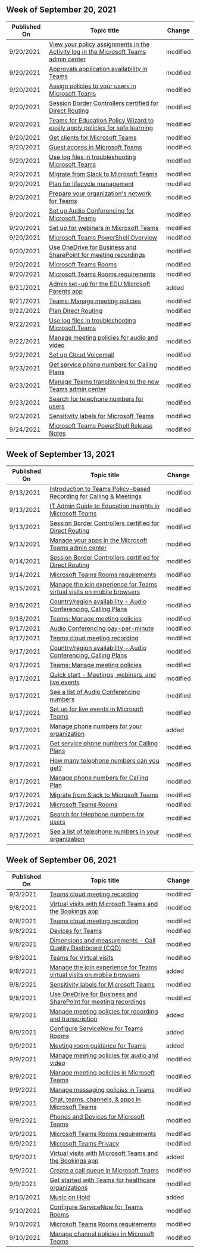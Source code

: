 <!-- This file is generated automatically each week. Changes made to this file will be overwritten.-->



## Week of September 20, 2021


| Published On |Topic title | Change |
|------|------------|--------|
| 9/20/2021 | [View your policy assignments in the Activity log in the Microsoft Teams admin center](/MicrosoftTeams/activity-log) | modified |
| 9/20/2021 | [Approvals application availability in Teams](/MicrosoftTeams/approval-admin) | modified |
| 9/20/2021 | [Assign policies to your users in Microsoft Teams](/MicrosoftTeams/assign-policies) | modified |
| 9/20/2021 | [Session Border Controllers certified for Direct Routing](/MicrosoftTeams/direct-routing-border-controllers) | modified |
| 9/20/2021 | [Teams for Education Policy Wizard to easily apply policies for safe learning](/MicrosoftTeams/easy-policy-setup-edu) | modified |
| 9/20/2021 | [Get clients for Microsoft Teams](/MicrosoftTeams/get-clients) | modified |
| 9/20/2021 | [Guest access in Microsoft Teams](/MicrosoftTeams/guest-access) | modified |
| 9/20/2021 | [Use log files in troubleshooting Microsoft Teams](/MicrosoftTeams/log-files) | modified |
| 9/20/2021 | [Migrate from Slack to Microsoft Teams](/MicrosoftTeams/migrate-slack-to-teams) | modified |
| 9/20/2021 | [Plan for lifecycle management](/MicrosoftTeams/plan-teams-lifecycle) | modified |
| 9/20/2021 | [Prepare your organization's network for Teams](/MicrosoftTeams/prepare-network) | modified |
| 9/20/2021 | [Set up Audio Conferencing for Microsoft Teams](/MicrosoftTeams/set-up-audio-conferencing-in-teams) | modified |
| 9/20/2021 | [Set up for webinars in Microsoft Teams](/MicrosoftTeams/set-up-webinars) | modified |
| 9/20/2021 | [Microsoft Teams PowerShell Overview](/MicrosoftTeams/teams-powershell-overview) | modified |
| 9/20/2021 | [Use OneDrive for Business and SharePoint for meeting recordings](/MicrosoftTeams/tmr-meeting-recording-change) | modified |
| 9/20/2021 | [Microsoft Teams Rooms](/MicrosoftTeams/rooms/index) | modified |
| 9/20/2021 | [Microsoft Teams Rooms requirements](/MicrosoftTeams/rooms/requirements) | modified |
| 9/21/2021 | [Admin set-up for the EDU Microsoft Parents app](/MicrosoftTeams/edu-parents-app) | added |
| 9/21/2021 | [Teams: Manage meeting policies](/MicrosoftTeams/meeting-policies-in-teams) | modified |
| 9/22/2021 | [Plan Direct Routing](/MicrosoftTeams/direct-routing-plan) | modified |
| 9/22/2021 | [Use log files in troubleshooting Microsoft Teams](/MicrosoftTeams/log-files) | modified |
| 9/22/2021 | [Manage meeting policies for audio and video](/MicrosoftTeams/meeting-policies-audio-and-video) | modified |
| 9/22/2021 | [Set up Cloud Voicemail](/MicrosoftTeams/set-up-phone-system-voicemail) | modified |
| 9/23/2021 | [Get service phone numbers for Calling Plans](/MicrosoftTeams/getting-service-phone-numbers) | modified |
| 9/23/2021 | [Manage Teams transitioning to the new Teams admin center](/MicrosoftTeams/manage-teams-skypeforbusiness-admin-center) | modified |
| 9/23/2021 | [Search for telephone numbers for users](/MicrosoftTeams/search-for-phone-numbers-for-users) | modified |
| 9/23/2021 | [Sensitivity labels for Microsoft Teams](/MicrosoftTeams/sensitivity-labels) | modified |
| 9/24/2021 | [Microsoft Teams PowerShell Release Notes](/MicrosoftTeams/teams-powershell-release-notes) | modified |


## Week of September 13, 2021


| Published On |Topic title | Change |
|------|------------|--------|
| 9/13/2021 | [Introduction to Teams Policy-based Recording for Calling & Meetings](/MicrosoftTeams/teams-recording-policy) | modified |
| 9/13/2021 | [IT Admin Guide to Education Insights in Microsoft Teams](/MicrosoftTeams/class-insights) | modified |
| 9/13/2021 | [Session Border Controllers certified for Direct Routing](/MicrosoftTeams/direct-routing-border-controllers) | modified |
| 9/13/2021 | [Manage your apps in the Microsoft Teams admin center](/MicrosoftTeams/manage-apps) | modified |
| 9/14/2021 | [Session Border Controllers certified for Direct Routing](/MicrosoftTeams/direct-routing-border-controllers) | modified |
| 9/14/2021 | [Microsoft Teams Rooms requirements](/MicrosoftTeams/rooms/requirements) | modified |
| 9/15/2021 | [Manage the join experience for Teams virtual visits on mobile browsers](/MicrosoftTeams/expand-teams-across-your-org/mobile-browser-join) | modified |
| 9/16/2021 | [Country/region availability - Audio Conferencing, Calling Plans](/MicrosoftTeams/country-and-region-availability-for-audio-conferencing-and-calling-plans/country-and-region-availability-for-audio-conferencing-and-calling-plans) | modified |
| 9/16/2021 | [Teams: Manage meeting policies](/MicrosoftTeams/meeting-policies-in-teams) | modified |
| 9/17/2021 | [Audio Conferencing pay-per-minute](/MicrosoftTeams/audio-conferencing-pay-per-minute) | modified |
| 9/17/2021 | [Teams cloud meeting recording](/MicrosoftTeams/cloud-recording) | modified |
| 9/17/2021 | [Country/region availability - Audio Conferencing, Calling Plans](/MicrosoftTeams/country-and-region-availability-for-audio-conferencing-and-calling-plans/country-and-region-availability-for-audio-conferencing-and-calling-plans) | modified |
| 9/17/2021 | [Teams: Manage meeting policies](/MicrosoftTeams/meeting-policies-in-teams) | modified |
| 9/17/2021 | [Quick start - Meetings, webinars, and live events](/MicrosoftTeams/quick-start-meetings-live-events) | modified |
| 9/17/2021 | [See a list of Audio Conferencing numbers](/MicrosoftTeams/see-a-list-of-audio-conferencing-numbers-in-teams) | modified |
| 9/17/2021 | [Set up for live events in Microsoft Teams](/MicrosoftTeams/teams-live-events/set-up-for-teams-live-events) | modified |
| 9/17/2021 | [Manage phone numbers for your organization](/MicrosoftTeams/manage-phone-numbers-landing-page) | added |
| 9/17/2021 | [Get service phone numbers for Calling Plans](/MicrosoftTeams/getting-service-phone-numbers) | modified |
| 9/17/2021 | [How many telephone numbers can you get?](/MicrosoftTeams/how-many-phone-numbers-can-you-get) | modified |
| 9/17/2021 | [Manage phone numbers for Calling Plan](/MicrosoftTeams/manage-phone-numbers-for-your-organization/manage-phone-numbers-for-your-organization) | modified |
| 9/17/2021 | [Migrate from Slack to Microsoft Teams](/MicrosoftTeams/migrate-slack-to-teams) | modified |
| 9/17/2021 | [Microsoft Teams Rooms](/MicrosoftTeams/rooms/index) | modified |
| 9/17/2021 | [Search for telephone numbers for users](/MicrosoftTeams/search-for-phone-numbers-for-users) | modified |
| 9/17/2021 | [See a list of telephone numbers in your organization](/MicrosoftTeams/see-a-list-of-phone-numbers-in-your-organization) | modified |


## Week of September 06, 2021


| Published On |Topic title | Change |
|------|------------|--------|
| 9/3/2021 | [Teams cloud meeting recording](/MicrosoftTeams/cloud-recording) | modified |
| 9/8/2021 | [Virtual visits with Microsoft Teams and the Bookings app](/MicrosoftTeams/bookings-app-admin) | modified |
| 9/8/2021 | [Teams cloud meeting recording](/MicrosoftTeams/cloud-recording) | modified |
| 9/8/2021 | [Devices for Teams](/MicrosoftTeams/devices/teams-ip-phones) | modified |
| 9/8/2021 | [Dimensions and measurements - Call Quality Dashboard (CQD)](/MicrosoftTeams/dimensions-and-measures-available-in-call-quality-dashboard) | modified |
| 9/8/2021 | [Teams for Virtual visits](/MicrosoftTeams/expand-teams-across-your-org/healthcare/ehr-admin) | modified |
| 9/8/2021 | [Manage the join experience for Teams virtual visits on mobile browsers](/MicrosoftTeams/expand-teams-across-your-org/mobile-browser-join) | added |
| 9/8/2021 | [Sensitivity labels for Microsoft Teams](/MicrosoftTeams/sensitivity-labels) | modified |
| 9/8/2021 | [Use OneDrive for Business and SharePoint for meeting recordings](/MicrosoftTeams/tmr-meeting-recording-change) | modified |
| 9/9/2021 | [Manage meeting policies for recording and transcription](/MicrosoftTeams/meetings-policies-recording-and-transcription) | added |
| 9/9/2021 | [Configure ServiceNow for Teams Rooms](/MicrosoftTeams/rooms/microsoft-teams-rooms-configure-servicenow) | added |
| 9/9/2021 | [Meeting room guidance for Teams](/MicrosoftTeams/teams-meeting-room-guidance) | added |
| 9/9/2021 | [Manage meeting policies for audio and video](/MicrosoftTeams/meeting-policies-audio-and-video) | modified |
| 9/9/2021 | [Manage meeting policies in Microsoft Teams](/MicrosoftTeams/meeting-policies-overview) | modified |
| 9/9/2021 | [Manage messaging policies in Teams](/MicrosoftTeams/messaging-policies-in-teams) | modified |
| 9/9/2021 | [Chat, teams, channels, & apps in Microsoft Teams](/MicrosoftTeams/deploy-chat-teams-channels-microsoft-teams-landing-page) | modified |
| 9/9/2021 | [Phones and Devices for Microsoft Teams](/MicrosoftTeams/devices/usb-devices) | modified |
| 9/9/2021 | [Microsoft Teams Rooms requirements](/MicrosoftTeams/rooms/requirements) | modified |
| 9/9/2021 | [Microsoft Teams Privacy](/MicrosoftTeams/teams-privacy) | modified |
| 9/9/2021 | [Virtual visits with Microsoft Teams and the Bookings app](/MicrosoftTeams/expand-teams-across-your-org/bookings-virtual-visits) | added |
| 9/9/2021 | [Create a call queue in Microsoft Teams](/MicrosoftTeams/create-a-phone-system-call-queue) | modified |
| 9/9/2021 | [Get started with Teams for healthcare organizations](/MicrosoftTeams/expand-teams-across-your-org/healthcare/teams-in-hc) | modified |
| 9/10/2021 | [Music on Hold](/MicrosoftTeams/music-on-hold) | added |
| 9/10/2021 | [Configure ServiceNow for Teams Rooms](/MicrosoftTeams/rooms/microsoft-teams-rooms-configure-servicenow) | modified |
| 9/10/2021 | [Microsoft Teams Rooms requirements](/MicrosoftTeams/rooms/requirements) | modified |
| 9/10/2021 | [Manage channel policies in Microsoft Teams](/MicrosoftTeams/teams-policies) | modified |
